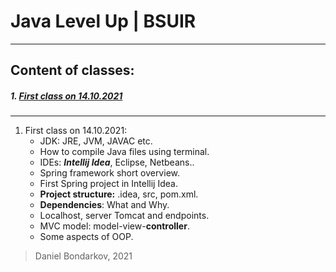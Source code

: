 # Java Level Up | BSUIR

---

## Content of classes:

##### 1. [First class on 14.10.2021](#first)

---

<a id="first"></a>

1. First class on 14.10.2021:
    * JDK: JRE, JVM, JAVAC etc.
    * How to compile Java files using terminal.
    * IDEs: ***Intellij Idea***, Eclipse, Netbeans..
    * Spring framework short overview.
    * First Spring project in Intellij Idea.
    * **Project structure:** .idea, src, pom.xml.
    * **Dependencies**: What and Why.
    * Localhost, server Tomcat and endpoints.
    * MVC model: model-view-**controller**.
    * Some aspects of OOP.

> Daniel Bondarkov, 2021